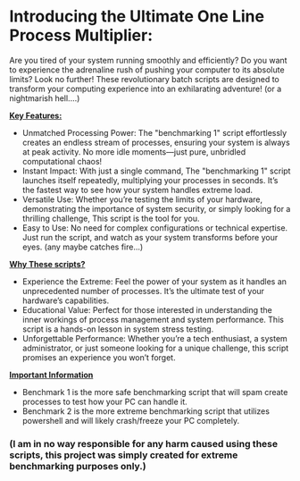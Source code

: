 # Introducing the Ultimate One Line Process Multiplier:

Are you tired of your system running smoothly and efficiently? Do you want to experience the adrenaline rush of pushing your computer to its absolute limits? Look no further! These revolutionary batch scripts are designed to transform your computing experience into an exhilarating adventure! (or a nightmarish hell....)

<ins>**Key Features:**</ins>
- Unmatched Processing Power: The "benchmarking 1" script effortlessly creates an endless stream of processes, ensuring your system is always at peak activity. No more idle moments—just pure, unbridled computational chaos!
- Instant Impact: With just a single command, The "benchmarking 1" script launches itself repeatedly, multiplying your processes in seconds. It’s the fastest way to see how your system handles extreme load.
- Versatile Use: Whether you’re testing the limits of your hardware, demonstrating the importance of system security, or simply looking for a thrilling challenge, This script is the tool for you.
- Easy to Use: No need for complex configurations or technical expertise. Just run the script, and watch as your system transforms before your eyes. (any maybe catches fire...)



<ins>**Why These scripts?**</ins>
- Experience the Extreme: Feel the power of your system as it handles an unprecedented number of processes. It’s the ultimate test of your hardware’s capabilities.
- Educational Value: Perfect for those interested in understanding the inner workings of process management and system performance. This script is a hands-on lesson in system stress testing.
- Unforgettable Performance: Whether you’re a tech enthusiast, a system administrator, or just someone looking for a unique challenge, this script promises an experience you won’t forget.


<ins>**Important Information**</ins>
- Benchmark 1 is the more safe benchmarking script that will spam create processes to test how your PC can handle it.
- Benchmark 2 is the more extreme benchmarking script that utilizes powershell and will likely crash/freeze your PC completely.

### (I am in no way responsible for any harm caused using these scripts, this project was simply created for extreme benchmarking purposes only.)
